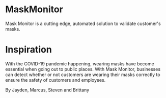 # MaskMonitor

Mask Monitor is a cutting edge, automated solution to validate customer's masks. 

# Inspiration
With the COVID-19 pandemic happening, wearing masks have become essential when going out to public places. With Mask Monitor, businesses can detect whether or not customers are wearing their masks correctly to ensure the safety of customers and employees. 

By Jayden, Marcus, Steven and Brittany
